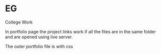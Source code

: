# EG
 College Work

In portfolio page the project links work if all the files are in the same folder and are opened using live server.

The outer portfolio file is with css
